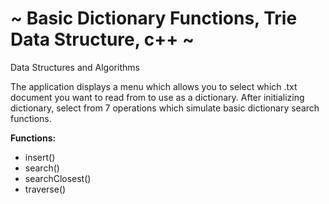 # ~ Basic Dictionary Functions, Trie Data Structure, c++ ~
Data Structures and Algorithms

The application displays a menu which allows you to select which .txt document you want to read from to use as a dictionary. After initializing dictionary, select from 7 operations which simulate basic dictionary search functions.

**Functions:**
- insert()
- search()
- searchClosest()
- traverse()

